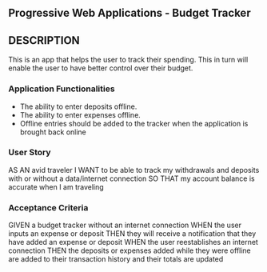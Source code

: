 ## Progressive Web Applications - Budget Tracker

## DESCRIPTION

This is an app that helps the user to track their spending. This in turn will enable the user to have better control over their budget.  


### Application Functionalities

- The ability to enter deposits offline.
- The ability to enter expenses offline.
- Offline entries should be added to the tracker when the application is brought back online

### User Story


AS AN avid traveler
I WANT to be able to track my withdrawals and deposits with or without a data/internet connection
SO THAT my account balance is accurate when I am traveling 


### Acceptance Criteria


GIVEN a budget tracker without an internet connection
WHEN the user inputs an expense or deposit
THEN they will receive a notification that they have added an expense or deposit
WHEN the user reestablishes an internet connection
THEN the deposits or expenses added while they were offline are added to their transaction history and their totals are updated

